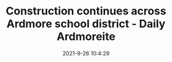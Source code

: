 ---
"title": "Construction continues across Ardmore school district - Daily Ardmoreite"
"date": "2021-9-26 10:4:29"
"feed_name": "GOOGLENEWSCONSTRUCTION"
"feed_website": "https://news.google.com/search?q=construction%2Bincident&hl=en-US&gl=US&ceid=US:en"
"feed_rss": "https://news.google.com/rss/search?q=construction%2Bincident&hl=en-US&gl=US&ceid=US:en"
"link": "https://www.ardmoreite.com/story/news/2021/09/26/construction-continues-across-ardmore-school-district/5811698001/"
"file": "_posts/2021-1-1-e2b252e999e2c1a5f17f49db61dffe6897067de8.md"
"accident": "0"
"drilling": "0"
"dead": "0"
"injured": "0"
"where": "unknown site"
"place": "unknown place"
---
